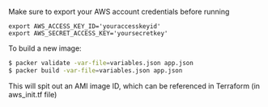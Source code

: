 Make sure to export your AWS account credentials before running
```
export AWS_ACCESS_KEY_ID='youraccesskeyid'
export AWS_SECRET_ACCESS_KEY='yoursecretkey'
```

To build a new image:
```bash
$ packer validate -var-file=variables.json app.json
$ packer build -var-file=variables.json app.json
```

This will spit out an AMI image ID, which can be referenced in
Terraform (in aws_init.tf file)

